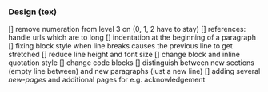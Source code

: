 
### Design (tex)

[]   remove numeration from level 3 on (0, 1, 2 have to stay)
[]   references: handle urls which are to long
[]   indentation at the beginning of a paragraph
[]   fixing block style when line breaks causes the previous line to get stretched
[]   reduce line height and font size
[]   change block and inline quotation style
[]   change code blocks
[]   distinguish between new sections (empty line between) and new paragraphs (just a new line)
[]   adding several *new-pages* and additional pages for e.g. acknowledgement 

